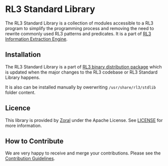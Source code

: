 # RL3 Standard Library
The RL3 Standard Library is a collection of modules accessible to a RL3 program to simplify the programming process and removing the need to rewrite commonly used RL3 patterns and predicates. It is a part of [RL3 Information Extraction Engine](https://rl3.zorallabs.com/wiki/Main_Page).

## Installation
The RL3 Standard Library is a part of [RL3 binary distribution package](https://rl3.zorallabs.com/wiki/Installation_Guide) which is updated when the major changes to the RL3 codebase or RL3 Standard Library happens.

It is also can be installed manually by owerwriting `/usr/share/rl3/stdlib` folder content.

## Licence
This library is provided by [Zoral](https://zorallabs.com) under the Apache License. See [LICENSE](LICENSE) for more information.

## How to Contribute
We are very happy to receive and merge your contributions. Please see the [Contribution Guidelines](CONTRIBUTING.md).
